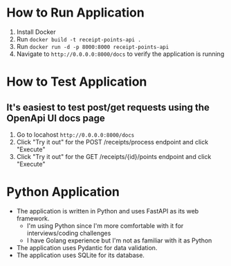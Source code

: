 # How to Run Application

1. Install Docker
2. Run `docker build -t receipt-points-api .`
3. Run `docker run -d -p 8000:8000 receipt-points-api`
4. Navigate to `http://0.0.0.0:8000/docs` to verify the application is running

# How to Test Application

## It's easiest to test post/get requests using the OpenApi UI docs page

1. Go to locahost `http://0.0.0.0:8000/docs`
2. Click "Try it out" for the POST /receipts/process endpoint and click "Execute"
3. Click "Try it out" for the GET /receipts/{id}/points endpoint and click "Execute"

# Python Application

- The application is written in Python and uses FastAPI as its web framework.
    - I'm using Python since I'm more comfortable with it for interviews/coding challenges
    - I have Golang experience but I'm not as familiar with it as Python
- The application uses Pydantic for data validation.
- The application uses SQLite for its database.